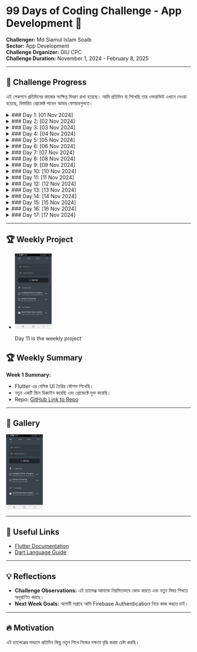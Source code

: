 # 99 Days of Coding Challenge - App Development 🚀  
**Challenger:** Md Siamul Islam Soaib  
**Sector:** App Development  
**Challenge Organizer:** DIU CPC  
**Challenge Duration:** November 1, 2024 - February 8, 2025  

---

## 📅 Challenge Progress  
এই সেকশনে প্রতিদিনের কাজের সংক্ষিপ্ত বিবরণ রাখা হয়েছে। আমি প্রতিদিন যা শিখেছি তার ওভারভিউ এখানে দেওয়া হয়েছে, বিস্তারিত প্রোজেক্ট পাবেন আমার ফোল্ডারগুলতে।

<details>
<summary>### Day 1: [01 Nov 2024]</summary>

**Today's Learning:**  
- আজকের দিনের ফোকাস ছিল অ্যাপ ডেভেলপমেন্ট এর বেসিক টপিক নিয়ে কাজ করা এবং ইনপুট ফিল্ড নিয়ে কাজ করা। ড্রপডাউন কিভাবে তৈরি এবং কাজ করে তা শিখেছি।  
 
**Project/Code Update:**  
```dart
DropdownButton<String>(
  value: conversionType,
  items: <String>[
    "Celsius to Fahrenheit",
    "Fahrenheit to Celsius"
  ].map((String value) {
    return DropdownMenuItem<String>(
      value: value,
      child: Text(value),
    );
  }).toList(),
  onChanged: (String? newValue) {
    setState(() {
      conversionType = newValue!;
    });
  },
)
```
- ইনপুট ফিল্ডে ইনপুট টাইপ নির্বাচন কিভাবে করতে হয় এবং ড্রপডাউন কিভাবে কাজ করে তা শিখেছি।

**Screenshot:**  
<img src="assets/1.jpg" width="300px"> <img src="assets/2.jpg" width="300px"> <img src="assets/3.jpg" width="300px">

</details>

<details>
<summary>### Day 2: [02 Nov 2024]</summary>

**Today's Learning:**  
- আজকের দিনের ফোকাস ছিল UI ডিজাইন এবং Flutter দিয়ে নতুন একটি স্ক্রিন তৈরি করা। গতকাল করা বিএমআই অ্যাপকে আরও উন্নত করা হয়েছে।

**Project/Code Update:**  
- প্রোজেক্টের জন্য একটি হোম পেজ ডিজাইন করেছি, যেখানে আইকন, স্লাইডার এবং টেক্সট যুক্ত করেছি।

**Screenshot:**  
<img src="assets/4.jpg" width="300px">  
**Update:** The home page is now fully set up with icons and text, and the BMI app updates are complete!  
<img src="assets/5.jpg" width="300px">

</details>

<details>
<summary>### Day 3: [03 Nov 2024]</summary>

**Today's Learning:**  
- আজকের দিনের ফোকাস ছিল আমার আগের আবহাওয়া অ্যাপটিকে আরও মডিফাই করা। লোকেশন বাটনে ক্লিক করলে কারেন্ট লোকেশন অনুযায়ী আবহাওয়া দেখাবে।

**Project/Code Update:**  
- REST API নিয়ে কাজ করেছি, লোকেশন থেকে শহরের নাম বের করেছি।

**Screenshot:**  
<img src="assets/6.jpg" width="300px">

</details>

<details>
<summary>### Day 4: [04 Nov 2024]</summary>

**Today's Learning:**  
- আজকের দিনের ফোকাস ছিল একটি টু-ডু অ্যাপের ইন্টারফেস তৈরি করা এবং এটিকে কার্যকর করা। *শিখতে হবে কিভাবে ডিভাইসে ডেটা সেভ রাখা যায়।*

**Project/Code Update:**  
- ডার্টের লিস্ট নিয়ে কাজ করেছি, লিস্ট থেকে ডেটা অ্যাক্সেস এবং পরিবর্তন করার কৌশল শিখেছি।  

**Screenshot:**  
<img src="assets/7.jpg" width="300px"> <img src="assets/8.jpg" width="300px">

</details>

<details>
<summary>### Day 5: [05 Nov 2024]</summary>

**Today's Learning:**  
- আজকের দিনের ফোকাস ছিল টু-ডু অ্যাপের UI উন্নত করা। *শিখতে হবে কিভাবে ডিভাইসে ডেটা সেভ রাখা যায়।*

**Project/Code Update:**  
- SingleChildScrollView নিয়ে কাজ করেছি এবং Row overflow সমস্যার সমাধান করেছি।

</details>

<details>
<summary>### Day 6: [06 Nov 2024]</summary>

**Today's Learning:**  
- আজকের দিনের ফোকাস ছিল ডিভাইসে ডেটা সেভ করার প্রক্রিয়া শিখা।  

**Project/Code Update:**  
- Shared Preferences নিয়ে কাজ করেছি।  

**Screenshot:**  
<img src="assets/9.jpg" width="300px">

</details>

<details>
<summary>### Day 7: [07 Nov 2024]</summary>

**Today's Learning:**  
- আজকের দিনের ফোকাস ছিল ডিভাইসে ডেটা সেভ করার প্রক্রিয়া এবং ইউজার এক্সপেরিয়েন্স বৃদ্ধির জন্য সেটি ব্যবহার করা।  

**Project/Code Update:**  
- Shared Preferences নিয়ে আরও উন্নত কাজ করেছি, যা কিছুটা অথেনটিকেশন এর মতন কাজ করে।  

**Screenshot:**  
<img src="assets/10.jpg" width="300px">

</details>

<details>
<summary>### Day 8: [08 Nov 2024]</summary>

**Today's Learning:**  
- আজকের দিনের ফোকাস ছিল Shared Preferences এর বিভিন্ন ফিচার এক্সপ্লোর করা।  

**Project/Code Update:**  
- Shared Preferences দিয়ে অ্যাড করা, ডিলেট করা, ইত্যাদি কাজ করেছি।  

**Screenshot:**  
<img src="assets/11.jpg" width="300px">

</details>

<details>
<summary>### Day 9: [09 Nov 2024]</summary>

**Today's Learning:**  
- আজকের দিনের ফোকাস ছিল সম্পূর্ণ একটি টুডু অ্যাপ তৈরি করা। 

**Project/Code Update:**  
- Shared Preferences দিয়ে অ্যাড করা, ডিলেট করা, ইত্যাদি কাজ করেছি।  

**Screenshot:**  
<img src="assets/12.jpg" width="300px">

</details>

<details>
<summary>### Day 10: [10 Nov 2024]</summary>

**Today's Learning:**  
- আজকের দিনের ফোকাস ছিল আমাদের পূর্বের করা একটা অ্যাপ যেন তার ডেটা গুলো ডিভাইসে সেভ করতে পারে সেটি নিশ্চিত করা। 

**Project/Code Update:**  
- Shared Preferences দিয়ে সেভ করার প্রক্রিয়া সম্পন্ন করেছি।  

**Screenshot:**  
<img src="assets/13.jpg" width="300px">

</details>

<details>
<summary>### Day 11: [11 Nov 2024]</summary>

**Today's Learning:**  
- আজকের দিনের ফোকাস ছিল একটি টাস্ক ম্যানেজমেন্ট অ্যাপে Shared Preferences ব্যবহার করে টাস্ক যুক্ত করা, এডিট করা, এবং মুছে ফেলার সিস্টেম তৈরি করা। এই প্রজেক্টটি আগেই শুরু হয়েছিল, এখন এটি ব্যবহারের জন্য প্রস্তুত। আপনি এই লিঙ্ক থেকে ডাউনলোড করে ব্যবহার করতে পারবেন: [AppTest/TODOApp](AppTest/TODOApp)

**Project/Code Update:**  
- একটি টাস্ক অ্যাপ তৈরি করেছি যেখানে ব্যবহারকারী নতুন টাস্ক অ্যাড করতে পারে, টাস্ক এডিট করতে পারে এবং প্রয়োজনে মুছে ফেলতে পারে। ডেটা Local Storage-এ সংরক্ষণ করা হয়েছে।

**Screenshot:**  
<img src="assets/14.jpg" width="150px"> <img src="assets/15.jpg" width="150px"> <img src="assets/16.jpg" width="150px">

*Note:* আজকের অ্যাপে ChatGPT থেকে কিছু সাহায্য নিয়েছি। প্রথমে কোড তৈরি করেছি এবং AI-এর সাহায্যে সেটি উন্নত করেছি এবং এতে কি পরিবর্তন করে সেটি শিখেছি।

</details>

<details>
<summary>### Day 12: [12 Nov 2024]</summary>

**Today's Learning:**  
- আজকের দিনের ফোকাস আমার আগের করা একটা অ্যাপ এ এপিআই যুক্ত করে প্রানবন্ত করে তোলা । আপনি এই লিঙ্ক থেকে ডাউনলোড করে ব্যবহার করতে পারবেন: [AppTest/iom](AppTest/iom/)

**Project/Code Update:**  
- এখানে আমি এপিআই ব্যাবহার এবং ম্যানেজ সিখেছি 

**Screenshot:**  
<img src="assets/17.jpg" width="150px"> <img src="assets/18.jpg" width="150px"> <img src="assets/19.jpg" width="150px"> <img src="assets/20.jpg" width="150px">

*Note:* আজকের অ্যাপে ChatGPT থেকে কিছু সাহায্য নিয়েছি। প্রথমে কোড তৈরি করেছি এবং AI-এর সাহায্যে সেটি উন্নত করেছি এবং এতে কি পরিবর্তন করে সেটি শিখেছি।

</details>

<details>
<summary>### Day 13: [13 Nov 2024]</summary>

**Today's Learning:**  
- আজকের দিনের ফোকাস ফায়ারবেস অথেনটিকেশন সিস্টেম ব্যাবহার শিখা । 

</details>

<details>
<summary>### Day 14: [14 Nov 2024]</summary>

**Today's Learning:**  
- আজকের দিনের ফোকাস ফায়ারবেস অথেনটিকেশন সিস্টেম ব্যাবহার শিখা । একই সাথে লগ ইন শিখা । বি দ্রঃ গতকাল ই দুইতা সিখেছিলাম আমরা । আজকেও ও সেটাই আবার নতুন করে সিখলাম ।  

</details>


<details>
<summary>### Day 15: [15 Nov 2024]</summary>

**Today's Learning:**  
- আজকের দিনের ফোকাস ডার্ট দিয়ে একটা এলগরিদম শিখা

</details>

<details>
<summary>### Day 16: [16 Nov 2024]</summary>

**Today's Learning:**  
- আজকের দিনের ফোকাস সেট ম্যানেজমেন্ট নিয়ে শিখা 

</details>

<details>
<summary>### Day 17: [17 Nov 2024]</summary>

**Today's Learning:**  
- আজকের দিনের ফোকাস ছিল SQLite সম্পর্কে জানা এবং কিভাবে শিখতে পারি তার চিন্তা করা । এ বিষয়ে ChatGPT আমাকে বেশ সাহায্য করেছে । 

</details>

---
## 🏆 Weekly Project
- 
  <img src="assets/14.jpg" width="100px">
  
  Day 11 is the weekly project

## 🏆 Weekly Summary 

**Week 1 Summary:**  
- Flutter এর বেসিক UI তৈরির কৌশল শিখেছি।
- নতুন একটি স্ক্রিন ডিজাইন করেছি এবং প্রোজেক্টে যুক্ত করেছি।
- Repo: [GitHub Link to Repo](https://github.com/mdsiamulislam/YourRepoName-99DaysWithCPC)  

---  

## 📸 Gallery  
  <img src="assets/14.jpg" width="100px"> 

---

## 🔗 Useful Links  
- [Flutter Documentation](https://flutter.dev/docs)  
- [Dart Language Guide](https://dart.dev/guides)  

---  

## 💡 Reflections  
- **Challenge Observations:** এই চ্যালেঞ্জ আমাকে নিয়মিতভাবে কোড করতে এবং নতুন বিষয় শিখতে অনুপ্রাণিত করছে।
- **Next Week Goals:** আগামী সপ্তাহে আমি Firebase Authentication নিয়ে কাজ করতে চাই।  

---

## 🔥 Motivation  
এই চ্যালেঞ্জের মাধ্যমে প্রতিদিন কিছু নতুন শিখে নিজের দক্ষতা বৃদ্ধি করার চেষ্টা করছি।